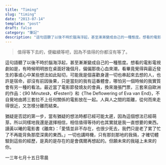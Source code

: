 ```yaml
---
title: "Timing"
slug: "timing"
date: "2013-07-14"
template: "post"
draft: false
category: "筆記"
description: "這句語聽了以後不時於腦海浮起，甚至漸漸變成自己的一種態度。想看的電影電視劇如是，有時候明明放在桌面好幾個月，偏偏那夜心血來潮，看畢竟覺得與最近發生的事或心中某些想法如此貼切，"
---
```


> 值得等下去的，便繼續等吧，因為不值得的你都沒有等了。

這句語聽了以後不時於腦海浮起，甚至漸漸變成自己的一種態度。想看的電影電視劇如是，有時候明明放在桌面好幾個月，偏偏那夜心血來潮，看畢竟覺得與最近發生的事或心中某些想法如此貼切，可能我是個喜歡身邊一切也串起來去想的人，也許是宿命，卻沒有前因後果，只是當刻的我有這番體會，哪怕另一個時候的我實質會有另一種的看法。最近當了電影節發燒友的會員，換來幾張門票，三套來自歐洲的作品：《90 Minutes》，《Festen!》和《The Deflowering of Eva van End》，不自覺地由將三套拉不上任何關係的電影放在一起。人與人之間的距離，從何而來走得很近，又怎樣分離而結束。

猶疑是否認的第一步，當有猶疑的想法時都已經可能太遲，因為這個想法已經萌芽。所以同樣地我還是選擇相信，相信值得等待的也其實就是我一直想要的東西。讀黃以曦的電影書《離席》：「愛情並非不存在，也很少死去，我們只是老了累了忙了不再能背負那麼深奧的東西。」一切也講時機，只有那刻那地的我倆，才確切體驗到這些的經歷，是真的是存在的是會偶爾再想起的。但願未來的我碰上未來的你。

一三年七月十五日零晨
